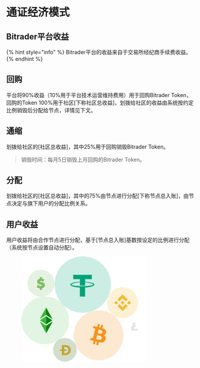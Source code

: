 # 通证经济模式

## Bitrader平台收益

{% hint style="info" %}
Bitrader平台的收益来自于交易所经纪商手续费收益。
{% endhint %}

## 回购

平台将90%收益（10%用于平台技术运营维持费用）用于回购Bitrader Token，回购的Token 100%用于社区\[下称社区总收益]，划拨给社区的收益由系统按约定比例销毁后分配给节点，详情见下文。

## 通缩

划拨给社区的\[社区总收益]，其中25%用于回购销毁Bitrader Token。

> 销毁时间：每月5日销毁上月回购的Bitrader Token。

## 分配

划拨给社区的\[社区总收益]，其中的75%由节点进行分配\[下称节点总入账]，由节点决定与旗下用户的分配比例关系。

## 用户收益

用户收益将由合作节点进行分配，基于\[节点总入账]基数按设定的比例进行分配（系统按节点设置自动分配）。



<figure><img src="../.gitbook/assets/Group 39 (1).png" alt=""><figcaption></figcaption></figure>
